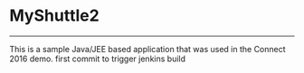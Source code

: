 # MyShuttle2
-------------

This is a sample Java/JEE based application that was used in the Connect 2016 demo. 
first commit to trigger jenkins build
